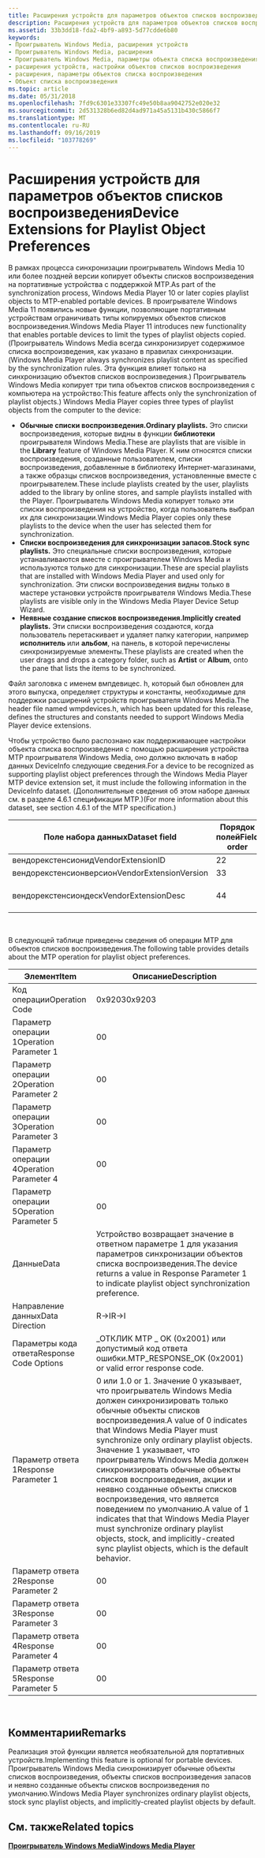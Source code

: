 ```yaml
---
title: Расширения устройств для параметров объектов списков воспроизведения
description: Расширения устройств для параметров объектов списков воспроизведения
ms.assetid: 33b3dd18-fda2-4bf9-a893-5d77cdde6b80
keywords:
- Проигрыватель Windows Media, расширения устройств
- Проигрыватель Windows Media, расширения
- Проигрыватель Windows Media, параметры объекта списка воспроизведения
- расширения устройств, настройки объектов списков воспроизведения
- расширения, параметры объектов списка воспроизведения
- Объект списка воспроизведения
ms.topic: article
ms.date: 05/31/2018
ms.openlocfilehash: 7fd9c6301e33307fc49e50b8aa9042752e020e32
ms.sourcegitcommit: 2d531328b6ed82d4ad971a45a5131b430c5866f7
ms.translationtype: MT
ms.contentlocale: ru-RU
ms.lasthandoff: 09/16/2019
ms.locfileid: "103778269"
---
```

# <a name="device-extensions-for-playlist-object-preferences"></a><span data-ttu-id="8c21e-109">Расширения устройств для параметров объектов списков воспроизведения</span><span class="sxs-lookup"><span data-stu-id="8c21e-109">Device Extensions for Playlist Object Preferences</span></span>

<span data-ttu-id="8c21e-110">В рамках процесса синхронизации проигрыватель Windows Media 10 или более поздней версии копирует объекты списков воспроизведения на портативные устройства с поддержкой MTP.</span><span class="sxs-lookup"><span data-stu-id="8c21e-110">As part of the synchronization process, Windows Media Player 10 or later copies playlist objects to MTP-enabled portable devices.</span></span> <span data-ttu-id="8c21e-111">В проигрывателе Windows Media 11 появились новые функции, позволяющие портативным устройствам ограничивать типы копируемых объектов списков воспроизведения.</span><span class="sxs-lookup"><span data-stu-id="8c21e-111">Windows Media Player 11 introduces new functionality that enables portable devices to limit the types of playlist objects copied.</span></span> <span data-ttu-id="8c21e-112">(Проигрыватель Windows Media всегда синхронизирует содержимое списка воспроизведения, как указано в правилах синхронизации.</span><span class="sxs-lookup"><span data-stu-id="8c21e-112">(Windows Media Player always synchronizes playlist content as specified by the synchronization rules.</span></span> <span data-ttu-id="8c21e-113">Эта функция влияет только на синхронизацию объектов списков воспроизведения.) Проигрыватель Windows Media копирует три типа объектов списков воспроизведения с компьютера на устройство:</span><span class="sxs-lookup"><span data-stu-id="8c21e-113">This feature affects only the synchronization of playlist objects.) Windows Media Player copies three types of playlist objects from the computer to the device:</span></span>

-   <span data-ttu-id="8c21e-114">**Обычные списки воспроизведения.**</span><span class="sxs-lookup"><span data-stu-id="8c21e-114">**Ordinary playlists.**</span></span> <span data-ttu-id="8c21e-115">Это списки воспроизведения, которые видны в функции **библиотеки** проигрывателя Windows Media.</span><span class="sxs-lookup"><span data-stu-id="8c21e-115">These are playlists that are visible in the **Library** feature of Windows Media Player.</span></span> <span data-ttu-id="8c21e-116">К ним относятся списки воспроизведения, созданные пользователем, списки воспроизведения, добавленные в библиотеку Интернет-магазинами, а также образцы списков воспроизведения, установленные вместе с проигрывателем.</span><span class="sxs-lookup"><span data-stu-id="8c21e-116">These include playlists created by the user, playlists added to the library by online stores, and sample playlists installed with the Player.</span></span> <span data-ttu-id="8c21e-117">Проигрыватель Windows Media копирует только эти списки воспроизведения на устройство, когда пользователь выбрал их для синхронизации.</span><span class="sxs-lookup"><span data-stu-id="8c21e-117">Windows Media Player copies only these playlists to the device when the user has selected them for synchronization.</span></span>
-   <span data-ttu-id="8c21e-118">**Списки воспроизведения для синхронизации запасов.**</span><span class="sxs-lookup"><span data-stu-id="8c21e-118">**Stock sync playlists.**</span></span> <span data-ttu-id="8c21e-119">Это специальные списки воспроизведения, которые устанавливаются вместе с проигрывателем Windows Media и используются только для синхронизации.</span><span class="sxs-lookup"><span data-stu-id="8c21e-119">These are special playlists that are installed with Windows Media Player and used only for synchronization.</span></span> <span data-ttu-id="8c21e-120">Эти списки воспроизведения видны только в мастере установки устройств проигрывателя Windows Media.</span><span class="sxs-lookup"><span data-stu-id="8c21e-120">These playlists are visible only in the Windows Media Player Device Setup Wizard.</span></span>
-   <span data-ttu-id="8c21e-121">**Неявные создание списков воспроизведения.**</span><span class="sxs-lookup"><span data-stu-id="8c21e-121">**Implicitly created playlists.**</span></span> <span data-ttu-id="8c21e-122">Эти списки воспроизведения создаются, когда пользователь перетаскивает и удаляет папку категории, например **исполнитель** или **альбом**, на панель, в которой перечислены синхронизируемые элементы.</span><span class="sxs-lookup"><span data-stu-id="8c21e-122">These playlists are created when the user drags and drops a category folder, such as **Artist** or **Album**, onto the pane that lists the items to be synchronized.</span></span>

<span data-ttu-id="8c21e-123">Файл заголовка с именем вмпдевицес. h, который был обновлен для этого выпуска, определяет структуры и константы, необходимые для поддержки расширений устройств проигрывателя Windows Media.</span><span class="sxs-lookup"><span data-stu-id="8c21e-123">The header file named wmpdevices.h, which has been updated for this release, defines the structures and constants needed to support Windows Media Player device extensions.</span></span>

<span data-ttu-id="8c21e-124">Чтобы устройство было распознано как поддерживающее настройки объекта списка воспроизведения с помощью расширения устройства MTP проигрывателя Windows Media, оно должно включать в набор данных DeviceInfo следующие сведения.</span><span class="sxs-lookup"><span data-stu-id="8c21e-124">For a device to be recognized as supporting playlist object preferences through the Windows Media Player MTP device extension set, it must include the following information in the DeviceInfo dataset.</span></span> <span data-ttu-id="8c21e-125">(Дополнительные сведения об этом наборе данных см. в разделе 4.6.1 спецификации MTP.)</span><span class="sxs-lookup"><span data-stu-id="8c21e-125">(For more information about this dataset, see section 4.6.1 of the MTP specification.)</span></span>



| <span data-ttu-id="8c21e-126">Поле набора данных</span><span class="sxs-lookup"><span data-stu-id="8c21e-126">Dataset field</span></span>          | <span data-ttu-id="8c21e-127">Порядок полей</span><span class="sxs-lookup"><span data-stu-id="8c21e-127">Field order</span></span> | <span data-ttu-id="8c21e-128">Тип данных</span><span class="sxs-lookup"><span data-stu-id="8c21e-128">Data type</span></span>  | <span data-ttu-id="8c21e-129">Значение</span><span class="sxs-lookup"><span data-stu-id="8c21e-129">Value</span></span>                       |
|------------------------|-------------|------------|-----------------------------|
| <span data-ttu-id="8c21e-130">вендорекстенсионид</span><span class="sxs-lookup"><span data-stu-id="8c21e-130">VendorExtensionID</span></span>      | <span data-ttu-id="8c21e-131">2</span><span class="sxs-lookup"><span data-stu-id="8c21e-131">2</span></span>           | <span data-ttu-id="8c21e-132">**UINT32**</span><span class="sxs-lookup"><span data-stu-id="8c21e-132">**UINT32**</span></span> | <span data-ttu-id="8c21e-133">0x00000006</span><span class="sxs-lookup"><span data-stu-id="8c21e-133">0x00000006</span></span>                  |
| <span data-ttu-id="8c21e-134">вендорекстенсионверсион</span><span class="sxs-lookup"><span data-stu-id="8c21e-134">VendorExtensionVersion</span></span> | <span data-ttu-id="8c21e-135">3</span><span class="sxs-lookup"><span data-stu-id="8c21e-135">3</span></span>           | <span data-ttu-id="8c21e-136">**UINT16**</span><span class="sxs-lookup"><span data-stu-id="8c21e-136">**UINT16**</span></span> | <span data-ttu-id="8c21e-137">0x0064 (100)</span><span class="sxs-lookup"><span data-stu-id="8c21e-137">0x0064 (100)</span></span>                |
| <span data-ttu-id="8c21e-138">вендорекстенсиондеск</span><span class="sxs-lookup"><span data-stu-id="8c21e-138">VendorExtensionDesc</span></span>    | <span data-ttu-id="8c21e-139">4</span><span class="sxs-lookup"><span data-stu-id="8c21e-139">4</span></span>           | <span data-ttu-id="8c21e-140">**String**</span><span class="sxs-lookup"><span data-stu-id="8c21e-140">**String**</span></span> | <span data-ttu-id="8c21e-141">"microsoft.com/WMPPD: 11,0"</span><span class="sxs-lookup"><span data-stu-id="8c21e-141">"microsoft.com/WMPPD: 11.0"</span></span> |



 

<span data-ttu-id="8c21e-142">В следующей таблице приведены сведения об операции MTP для объектов списков воспроизведения.</span><span class="sxs-lookup"><span data-stu-id="8c21e-142">The following table provides details about the MTP operation for playlist object preferences.</span></span>



| <span data-ttu-id="8c21e-143">Элемент</span><span class="sxs-lookup"><span data-stu-id="8c21e-143">Item</span></span>                  | <span data-ttu-id="8c21e-144">Описание</span><span class="sxs-lookup"><span data-stu-id="8c21e-144">Description</span></span>                                                                                                                                                                                                                                                                                     |
|-----------------------|-------------------------------------------------------------------------------------------------------------------------------------------------------------------------------------------------------------------------------------------------------------------------------------------------|
| <span data-ttu-id="8c21e-145">Код операции</span><span class="sxs-lookup"><span data-stu-id="8c21e-145">Operation Code</span></span>        | <span data-ttu-id="8c21e-146">0x9203</span><span class="sxs-lookup"><span data-stu-id="8c21e-146">0x9203</span></span>                                                                                                                                                                                                                                                                                          |
| <span data-ttu-id="8c21e-147">Параметр операции 1</span><span class="sxs-lookup"><span data-stu-id="8c21e-147">Operation Parameter 1</span></span> | <span data-ttu-id="8c21e-148">0</span><span class="sxs-lookup"><span data-stu-id="8c21e-148">0</span></span>                                                                                                                                                                                                                                                                                               |
| <span data-ttu-id="8c21e-149">Параметр операции 2</span><span class="sxs-lookup"><span data-stu-id="8c21e-149">Operation Parameter 2</span></span> | <span data-ttu-id="8c21e-150">0</span><span class="sxs-lookup"><span data-stu-id="8c21e-150">0</span></span>                                                                                                                                                                                                                                                                                               |
| <span data-ttu-id="8c21e-151">Параметр операции 3</span><span class="sxs-lookup"><span data-stu-id="8c21e-151">Operation Parameter 3</span></span> | <span data-ttu-id="8c21e-152">0</span><span class="sxs-lookup"><span data-stu-id="8c21e-152">0</span></span>                                                                                                                                                                                                                                                                                               |
| <span data-ttu-id="8c21e-153">Параметр операции 4</span><span class="sxs-lookup"><span data-stu-id="8c21e-153">Operation Parameter 4</span></span> | <span data-ttu-id="8c21e-154">0</span><span class="sxs-lookup"><span data-stu-id="8c21e-154">0</span></span>                                                                                                                                                                                                                                                                                               |
| <span data-ttu-id="8c21e-155">Параметр операции 5</span><span class="sxs-lookup"><span data-stu-id="8c21e-155">Operation Parameter 5</span></span> | <span data-ttu-id="8c21e-156">0</span><span class="sxs-lookup"><span data-stu-id="8c21e-156">0</span></span>                                                                                                                                                                                                                                                                                               |
| <span data-ttu-id="8c21e-157">Данные</span><span class="sxs-lookup"><span data-stu-id="8c21e-157">Data</span></span>                  | <span data-ttu-id="8c21e-158">Устройство возвращает значение в ответном параметре 1 для указания параметров синхронизации объектов списка воспроизведения.</span><span class="sxs-lookup"><span data-stu-id="8c21e-158">The device returns a value in Response Parameter 1 to indicate playlist object synchronization preference.</span></span>                                                                                                                                                                                      |
| <span data-ttu-id="8c21e-159">Направление данных</span><span class="sxs-lookup"><span data-stu-id="8c21e-159">Data Direction</span></span>        | <span data-ttu-id="8c21e-160">R->I</span><span class="sxs-lookup"><span data-stu-id="8c21e-160">R->I</span></span>                                                                                                                                                                                                                                                                                         |
| <span data-ttu-id="8c21e-161">Параметры кода ответа</span><span class="sxs-lookup"><span data-stu-id="8c21e-161">Response Code Options</span></span> | <span data-ttu-id="8c21e-162">\_ОТКЛИК MTP \_ OK (0x2001) или допустимый код ответа ошибки.</span><span class="sxs-lookup"><span data-stu-id="8c21e-162">MTP\_RESPONSE\_OK (0x2001) or valid error response code.</span></span>                                                                                                                                                                                                                                        |
| <span data-ttu-id="8c21e-163">Параметр ответа 1</span><span class="sxs-lookup"><span data-stu-id="8c21e-163">Response Parameter 1</span></span>  | <span data-ttu-id="8c21e-164">0 или 1.</span><span class="sxs-lookup"><span data-stu-id="8c21e-164">0 or 1.</span></span> <span data-ttu-id="8c21e-165">Значение 0 указывает, что проигрыватель Windows Media должен синхронизировать только обычные объекты списков воспроизведения.</span><span class="sxs-lookup"><span data-stu-id="8c21e-165">A value of 0 indicates that Windows Media Player must synchronize only ordinary playlist objects.</span></span> <span data-ttu-id="8c21e-166">Значение 1 указывает, что проигрыватель Windows Media должен синхронизировать обычные объекты списков воспроизведения, акции и неявно созданные объекты списков воспроизведения, что является поведением по умолчанию.</span><span class="sxs-lookup"><span data-stu-id="8c21e-166">A value of 1 indicates that that Windows Media Player must synchronize ordinary playlist objects, stock, and implicitly-created sync playlist objects, which is the default behavior.</span></span> |
| <span data-ttu-id="8c21e-167">Параметр ответа 2</span><span class="sxs-lookup"><span data-stu-id="8c21e-167">Response Parameter 2</span></span>  | <span data-ttu-id="8c21e-168">0</span><span class="sxs-lookup"><span data-stu-id="8c21e-168">0</span></span>                                                                                                                                                                                                                                                                                               |
| <span data-ttu-id="8c21e-169">Параметр ответа 3</span><span class="sxs-lookup"><span data-stu-id="8c21e-169">Response Parameter 3</span></span>  | <span data-ttu-id="8c21e-170">0</span><span class="sxs-lookup"><span data-stu-id="8c21e-170">0</span></span>                                                                                                                                                                                                                                                                                               |
| <span data-ttu-id="8c21e-171">Параметр ответа 4</span><span class="sxs-lookup"><span data-stu-id="8c21e-171">Response Parameter 4</span></span>  | <span data-ttu-id="8c21e-172">0</span><span class="sxs-lookup"><span data-stu-id="8c21e-172">0</span></span>                                                                                                                                                                                                                                                                                               |
| <span data-ttu-id="8c21e-173">Параметр ответа 5</span><span class="sxs-lookup"><span data-stu-id="8c21e-173">Response Parameter 5</span></span>  | <span data-ttu-id="8c21e-174">0</span><span class="sxs-lookup"><span data-stu-id="8c21e-174">0</span></span>                                                                                                                                                                                                                                                                                               |



 

## <a name="remarks"></a><span data-ttu-id="8c21e-175">Комментарии</span><span class="sxs-lookup"><span data-stu-id="8c21e-175">Remarks</span></span>

<span data-ttu-id="8c21e-176">Реализация этой функции является необязательной для портативных устройств.</span><span class="sxs-lookup"><span data-stu-id="8c21e-176">Implementing this feature is optional for portable devices.</span></span> <span data-ttu-id="8c21e-177">Проигрыватель Windows Media синхронизирует обычные объекты списков воспроизведения, объекты списков воспроизведения запасов и неявно созданные объекты списков воспроизведения по умолчанию.</span><span class="sxs-lookup"><span data-stu-id="8c21e-177">Windows Media Player synchronizes ordinary playlist objects, stock sync playlist objects, and implicitly-created playlist objects by default.</span></span>

## <a name="related-topics"></a><span data-ttu-id="8c21e-178">См. также</span><span class="sxs-lookup"><span data-stu-id="8c21e-178">Related topics</span></span>

<dl> <dt>

[<span data-ttu-id="8c21e-179">**Проигрыватель Windows Media**</span><span class="sxs-lookup"><span data-stu-id="8c21e-179">**Windows Media Player**</span></span>](windows-media-player.md)
</dt> </dl>

 

 




